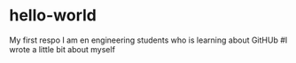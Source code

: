 # hello-world
My first respo
I am en engineering students who is learning about GitHUb
#I wrote a little bit about myself
